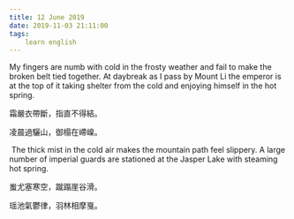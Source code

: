 ```yaml
---
title: 12 June 2019
date: 2019-11-03 21:11:00
tags:
    learn english
---
```

My fingers are
numb with cold in the frosty weather and fail to make the broken belt tied
together. At daybreak as I pass by Mount Li the emperor is at the top of it
taking shelter from the cold and enjoying himself in the hot spring.   

霜嚴衣帶斷，指直不得結。

凌晨過驪山，御榻在嵽嵲。

 The thick mist in
the cold air makes the mountain path feel slippery. A large number of imperial
guards are stationed at the Jasper Lake with steaming hot spring.

蚩尤塞寒空，蹴蹋崖谷滑。

瑶池氣鬱律，羽林相摩戛。